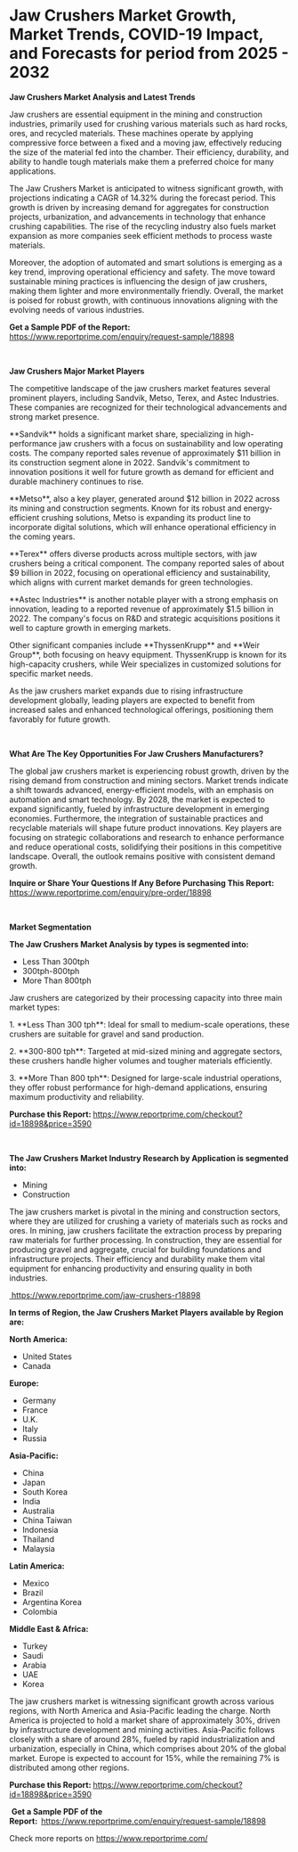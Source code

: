 <p><h1>Jaw Crushers Market Growth, Market Trends, COVID-19 Impact, and Forecasts for period from 2025 - 2032</h1></p><p><strong>Jaw Crushers Market Analysis and Latest Trends</strong></p>
<p><p>Jaw crushers are essential equipment in the mining and construction industries, primarily used for crushing various materials such as hard rocks, ores, and recycled materials. These machines operate by applying compressive force between a fixed and a moving jaw, effectively reducing the size of the material fed into the chamber. Their efficiency, durability, and ability to handle tough materials make them a preferred choice for many applications.</p><p>The Jaw Crushers Market is anticipated to witness significant growth, with projections indicating a CAGR of 14.32% during the forecast period. This growth is driven by increasing demand for aggregates for construction projects, urbanization, and advancements in technology that enhance crushing capabilities. The rise of the recycling industry also fuels market expansion as more companies seek efficient methods to process waste materials.</p><p>Moreover, the adoption of automated and smart solutions is emerging as a key trend, improving operational efficiency and safety. The move toward sustainable mining practices is influencing the design of jaw crushers, making them lighter and more environmentally friendly. Overall, the market is poised for robust growth, with continuous innovations aligning with the evolving needs of various industries.</p></p>
<p><strong>Get a Sample PDF of the Report:&nbsp;</strong> <a href="https://www.reportprime.com/enquiry/request-sample/18898?utm_campaign=2566&utm_medium=2&utm_source=Github&utm_content=ia&utm_term=19032025&utm_id=jaw-crushers">https://www.reportprime.com/enquiry/request-sample/18898</a></p>
<p>&nbsp;</p>
<p><strong>Jaw Crushers Major Market Players</strong></p>
<p><p>The competitive landscape of the jaw crushers market features several prominent players, including Sandvik, Metso, Terex, and Astec Industries. These companies are recognized for their technological advancements and strong market presence.</p><p>**Sandvik** holds a significant market share, specializing in high-performance jaw crushers with a focus on sustainability and low operating costs. The company reported sales revenue of approximately $11 billion in its construction segment alone in 2022. Sandvik's commitment to innovation positions it well for future growth as demand for efficient and durable machinery continues to rise.</p><p>**Metso**, also a key player, generated around $12 billion in 2022 across its mining and construction segments. Known for its robust and energy-efficient crushing solutions, Metso is expanding its product line to incorporate digital solutions, which will enhance operational efficiency in the coming years.</p><p>**Terex** offers diverse products across multiple sectors, with jaw crushers being a critical component. The company reported sales of about $9 billion in 2022, focusing on operational efficiency and sustainability, which aligns with current market demands for green technologies.</p><p>**Astec Industries** is another notable player with a strong emphasis on innovation, leading to a reported revenue of approximately $1.5 billion in 2022. The company's focus on R&D and strategic acquisitions positions it well to capture growth in emerging markets.</p><p>Other significant companies include **ThyssenKrupp** and **Weir Group**, both focusing on heavy equipment. ThyssenKrupp is known for its high-capacity crushers, while Weir specializes in customized solutions for specific market needs.</p><p>As the jaw crushers market expands due to rising infrastructure development globally, leading players are expected to benefit from increased sales and enhanced technological offerings, positioning them favorably for future growth.</p></p>
<p>&nbsp;</p>
<p><strong>What Are The Key Opportunities For Jaw Crushers Manufacturers?</strong></p>
<p><p>The global jaw crushers market is experiencing robust growth, driven by the rising demand from construction and mining sectors. Market trends indicate a shift towards advanced, energy-efficient models, with an emphasis on automation and smart technology. By 2028, the market is expected to expand significantly, fueled by infrastructure development in emerging economies. Furthermore, the integration of sustainable practices and recyclable materials will shape future product innovations. Key players are focusing on strategic collaborations and research to enhance performance and reduce operational costs, solidifying their positions in this competitive landscape. Overall, the outlook remains positive with consistent demand growth.</p></p>
<p><strong>Inquire or Share Your Questions If Any Before Purchasing This Report:</strong> <a href="https://www.reportprime.com/enquiry/pre-order/18898?utm_campaign=2566&utm_medium=2&utm_source=Github&utm_content=ia&utm_term=19032025&utm_id=jaw-crushers">https://www.reportprime.com/enquiry/pre-order/18898</a></p>
<p>&nbsp;</p>
<p><strong>Market Segmentation</strong></p>
<p><strong>The Jaw Crushers Market Analysis by types is segmented into:</strong></p>
<p><ul><li>Less Than 300tph</li><li>300tph-800tph</li><li>More Than 800tph</li></ul></p>
<p><p>Jaw crushers are categorized by their processing capacity into three main market types: </p><p>1. **Less Than 300 tph**: Ideal for small to medium-scale operations, these crushers are suitable for gravel and sand production.</p><p>   </p><p>2. **300-800 tph**: Targeted at mid-sized mining and aggregate sectors, these crushers handle higher volumes and tougher materials efficiently.</p><p>3. **More Than 800 tph**: Designed for large-scale industrial operations, they offer robust performance for high-demand applications, ensuring maximum productivity and reliability.</p></p>
<p><strong>Purchase this Report:&nbsp;</strong><a href="https://www.reportprime.com/checkout?id=18898&price=3590&utm_campaign=2566&utm_medium=2&utm_source=Github&utm_content=ia&utm_term=19032025&utm_id=jaw-crushers">https://www.reportprime.com/checkout?id=18898&price=3590</a></p>
<p>&nbsp;</p>
<p><strong>The Jaw Crushers Market Industry Research by Application is segmented into:</strong></p>
<p><ul><li>Mining</li><li>Construction</li></ul></p>
<p><p>The jaw crushers market is pivotal in the mining and construction sectors, where they are utilized for crushing a variety of materials such as rocks and ores. In mining, jaw crushers facilitate the extraction process by preparing raw materials for further processing. In construction, they are essential for producing gravel and aggregate, crucial for building foundations and infrastructure projects. Their efficiency and durability make them vital equipment for enhancing productivity and ensuring quality in both industries.</p></p>
<p><a href="https://www.reportprime.com/jaw-crushers-r18898?utm_campaign=2566&utm_medium=2&utm_source=Github&utm_content=ia&utm_term=19032025&utm_id=jaw-crushers">&nbsp;https://www.reportprime.com/jaw-crushers-r18898</a></p>
<p><strong>In terms of Region, the Jaw Crushers Market Players available by Region are:</strong></p>
<p>
    <p> <strong> North America: </strong>
        <ul>
            <li>United States</li>
            <li>Canada</li>
        </ul>
        </p> 
    <p> <strong> Europe: </strong>
        <ul>
            <li>Germany</li>
            <li>France</li>
            <li>U.K.</li>
            <li>Italy</li>
            <li>Russia</li>
        </ul>
        </p> 
    <p> <strong> Asia-Pacific: </strong>
        <ul>
            <li>China</li>
            <li>Japan</li>
            <li>South Korea</li>
            <li>India</li>
            <li>Australia</li>
            <li>China Taiwan</li>
            <li>Indonesia</li>
            <li>Thailand</li>
            <li>Malaysia</li>
        </ul>
        </p> 
    <p> <strong> Latin America: </strong>
        <ul>
            <li>Mexico</li>
            <li>Brazil</li>
            <li>Argentina Korea</li>
            <li>Colombia</li>
        </ul>
        </p> 
    <p> <strong> Middle East & Africa: </strong>
        <ul>
            <li>Turkey</li>
            <li>Saudi</li>
            <li>Arabia</li>
            <li>UAE</li>
            <li>Korea</li>
        </ul>
    </p>
    </p>
<p><p>The jaw crushers market is witnessing significant growth across various regions, with North America and Asia-Pacific leading the charge. North America is projected to hold a market share of approximately 30%, driven by infrastructure development and mining activities. Asia-Pacific follows closely with a share of around 28%, fueled by rapid industrialization and urbanization, especially in China, which comprises about 20% of the global market. Europe is expected to account for 15%, while the remaining 7% is distributed among other regions.</p></p>
<p><strong>Purchase this Report: </strong><a href="https://www.reportprime.com/checkout?id=18898&price=3590&utm_campaign=2566&utm_medium=2&utm_source=Github&utm_content=ia&utm_term=19032025&utm_id=jaw-crushers">https://www.reportprime.com/checkout?id=18898&price=3590</a></p>
<p>&nbsp;<strong>Get a Sample PDF of the Report:&nbsp;&nbsp;</strong><a href="https://www.reportprime.com/enquiry/request-sample/18898?utm_campaign=2566&utm_medium=2&utm_source=Github&utm_content=ia&utm_term=19032025&utm_id=jaw-crushers">https://www.reportprime.com/enquiry/request-sample/18898</a></p>
<p><strong></strong></p>
<p>Check more reports on <a href="https://www.reportprime.com/?utm_campaign=2566&utm_medium=2&utm_source=Github&utm_content=ia&utm_term=19032025&utm_id=jaw-crushers">https://www.reportprime.com/</a></p>